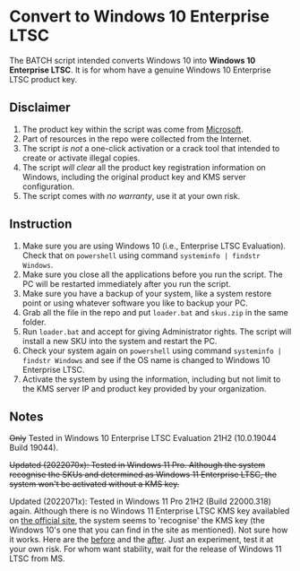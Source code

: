 # Convert to Windows 10 Enterprise LTSC
The BATCH script intended converts Windows 10 into **Windows 10 Enterprise LTSC**.
It is for whom have a genuine Windows 10 Enterprise LTSC product key.

## Disclaimer
1. The product key within the script was come from [Microsoft](https://docs.microsoft.com/en-us/windows-server/get-started/kms-client-activation-keys).
3. Part of resources in the repo were collected from the Internet.
2. The script *is not* a one-click activation or a crack tool that intended to create or activate illegal copies.
4. The script *will clear* all the product key registration information on Windows, including the original product key and KMS server configuration.
5. The script comes with *no warranty*, use it at your own risk.

## Instruction
1. Make sure you are using Windows 10 (i.e., Enterprise LTSC Evaluation). Check that on `powershell` using command `systeminfo | findstr Windows`.
2. Make sure you close all the applications before you run the script. The PC will be restarted immediately after you run the script.
3. Make sure you have a backup of your system, like a system restore point or using whatever software you like to backup your PC.
4. Grab all the file in the repo and put `loader.bat` and `skus.zip` in the same folder.
5. Run `loader.bat` and accept for giving Administrator rights. The script will install a new SKU into the system and restart the PC.
6. Check your system again on `powershell` using command `systeminfo | findstr Windows` and see if the OS name is changed to Windows 10 Enterprise LTSC.
7. Activate the system by using the information, including but not limit to the KMS server IP and product key provided by your organization.

## Notes
~~Only~~ Tested in Windows 10 Enterprise LTSC Evaluation 21H2 (10.0.19044 Build 19044).

~~Updated (2022070x): Tested in Windows 11 Pro. Although the system recognise the SKUs and determined as Windows 11 Enterprise LTSC, the system won't be activated without a KMS key.~~

Updated (2022071x): Tested in Windows 11 Pro 21H2 (Build 22000.318) again. Although there is no Windows 11 Enterprise LTSC KMS key availabled on [the official site](https://docs.microsoft.com/en-us/windows-server/get-started/kms-client-activation-keys), the system seems to 'recognise' the KMS key (the Windows 10's one that you can find in the site as mentioned). Not sure how it works. Here are the [before](./Win11_Ltsc/1_before.png) and the [after](./Win11_Ltsc/2_after.png). Just an experiment, test it at your own risk. For whom want stability, wait for the release of Windows 11 LTSC from MS.
